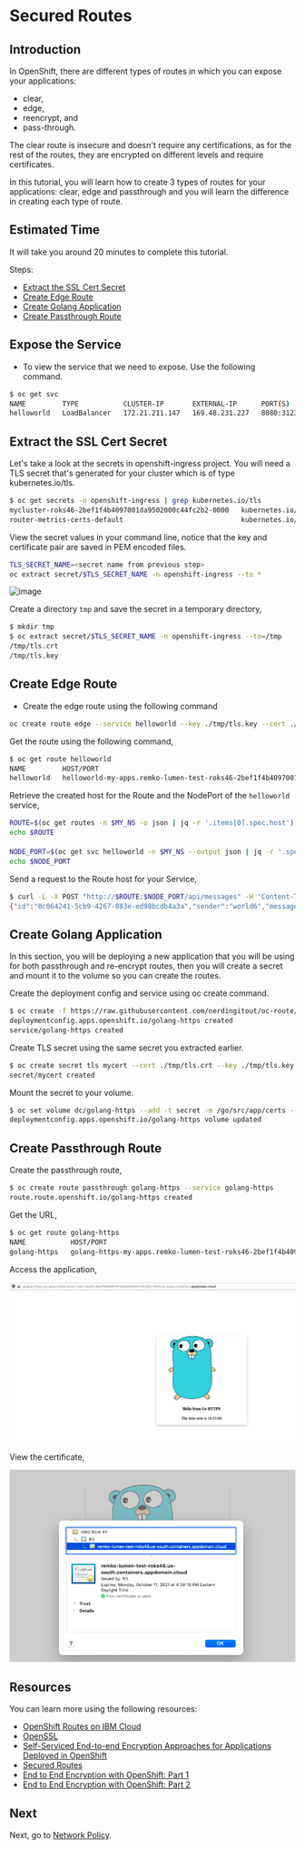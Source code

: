# Secured Routes

## Introduction

In OpenShift, there are different types of routes in which you can expose your applications:

* clear,
* edge,
* reencrypt, and
* pass-through.

The clear route is insecure and doesn't require any certifications, as for the rest of the routes, they are encrypted on different levels and require certificates.

In this tutorial, you will learn how to create 3 types of routes for your applications: clear, edge and passthrough and you will learn the difference in creating each type of route.

## Estimated Time

It will take you around 20 minutes to complete this tutorial.

Steps:

* [Extract the SSL Cert Secret](https://github.com/nerdingitout/oc-route#extract-the-ssl-cert-secret)
* [Create Edge Route](https://github.com/nerdingitout/oc-route#create-edge-route)
* [Create Golang Application](https://github.com/nerdingitout/oc-route/blob/main/README.md#create-golang-application)
* [Create Passthrough Route](https://github.com/nerdingitout/oc-route#create-passthrough-route)

## Expose the Service

* To view the service that we need to expose. Use the following command.

```bash
$ oc get svc
NAME         TYPE           CLUSTER-IP       EXTERNAL-IP      PORT(S)          AGE
helloworld   LoadBalancer   172.21.211.147   169.48.231.227   8080:31239/TCP   3h21m
```

## Extract the SSL Cert Secret

Let's take a look at the secrets in openshift-ingress project. You will need a TLS secret that's generated for your cluster which is of type kubernetes.io/tls.

```bash
$ oc get secrets -n openshift-ingress | grep kubernetes.io/tls
mycluster-roks46-2bef1f4b4097001da9502000c44fc2b2-0000   kubernetes.io/tls                     2      21h
router-metrics-certs-default                             kubernetes.io/tls                     2      21h
```

View the secret values in your command line, notice that the key and certificate pair are saved in PEM encoded files.

```bash
TLS_SECRET_NAME=<secret name from previous step>
oc extract secret/$TLS_SECRET_NAME -n openshift-ingress --to *
```

![image](https://user-images.githubusercontent.com/36239840/113154158-c8da9180-9248-11eb-8cb5-acf2c3bd3423.png)

Create a directory `tmp` and save the secret in a temporary directory,

```bash
$ mkdir tmp
$ oc extract secret/$TLS_SECRET_NAME -n openshift-ingress --to=/tmp 
/tmp/tls.crt
/tmp/tls.key
```

## Create Edge Route

* Create the edge route using the following command

```bash
oc create route edge --service helloworld --key ./tmp/tls.key --cert ./tmp/tls.crt
```

Get the route using the following command,

```bash
$ oc get route helloworld
NAME         HOST/PORT                                                                                                              PATH   SERVICES     PORT    TERMINATION   WILDCARD
helloworld   helloworld-my-apps.remko-lumen-test-roks46-2bef1f4b4097001da9502000c44fc2b2-0000.us-south.containers.appdomain.cloud          helloworld   <all>   edge          None
```

Retrieve the created host for the Route and the NodePort of the `helloworld` service,

```bash
ROUTE=$(oc get routes -n $MY_NS -o json | jq -r '.items[0].spec.host')
echo $ROUTE

NODE_PORT=$(oc get svc helloworld -n $MY_NS --output json | jq -r '.spec.ports[0].nodePort' )
echo $NODE_PORT
```

Send a request to the Route host for your Service,

```bash
$ curl -L -X POST "http://$ROUTE:$NODE_PORT/api/messages" -H 'Content-Type: application/json' -d '{ "sender": "world6" }'
{"id":"0c064241-5cb9-4267-883e-ed98bcdb4a3a","sender":"world6","message":"Hello world6 (direct)","host":null}
```

## Create Golang Application

In this section, you will be deploying a new application that you will be using for both passthrough and re-encrypt routes, then you will create a secret and mount it to the volume so you can create the routes.

Create the deployment config and service using oc create command.

```bash
$ oc create -f https://raw.githubusercontent.com/nerdingitout/oc-route/main/golang-https.yml
deploymentconfig.apps.openshift.io/golang-https created
service/golang-https created
```

Create TLS secret using the same secret you extracted earlier.

```bash
$ oc create secret tls mycert --cert ./tmp/tls.crt --key ./tmp/tls.key
secret/mycert created
```

Mount the secret to your volume.

```bash
$ oc set volume dc/golang-https --add -t secret -m /go/src/app/certs --name cert --secret-name mycert
deploymentconfig.apps.openshift.io/golang-https volume updated
```

## Create Passthrough Route

Create the passthrough route,

```bash
$ oc create route passthrough golang-https --service golang-https
route.route.openshift.io/golang-https created
```

Get the URL,

```bash
$ oc get route golang-https
NAME           HOST/PORT                                                                                                                PATH   SERVICES       PORT    TERMINATION   WILDCARD
golang-https   golang-https-my-apps.remko-lumen-test-roks46-2bef1f4b4097001da9502000c44fc2b2-0000.us-south.containers.appdomain.cloud          golang-https   <all>   passthrough   None
```

Access the application,

![image](../images/golang-https-app.png)

View the certificate,

![image](../images/golang-https-certificate.png)

## Resources

You can learn more using the following resources:

* [OpenShift Routes on IBM Cloud](https://cloud.ibm.com/docs/openshift?topic=openshift-openshift_routes)
* [OpenSSL](https://www.digicert.com/kb/ssl-support/openssl-quick-reference-guide.htm)
* [Self-Serviced End-to-end Encryption Approaches for Applications Deployed in OpenShift](https://www.openshift.com/blog/self-serviced-end-to-end-encryption-approaches-for-applications-deployed-in-openshift)
* [Secured Routes](https://docs.openshift.com/container-platform/4.5/networking/routes/secured-routes.html)
* [End to End Encryption with OpenShift: Part 1](https://developers.redhat.com/blog/2017/01/24/end-to-end-encryption-with-openshift-part-1-two-way-ssl/)
* [End to End Encryption with OpenShift: Part 2](https://www.openshift.com/blog/self-serviced-end-to-end-encryption-for-kubernetes-applications-part-2-a-practical-example)

## Next

Next, go to [Network Policy](../calico/networkpolicy.md).
